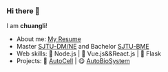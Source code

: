 ### Hi there 👋

<!--
**chuangli1/chuangli1** is a ✨ _special_ ✨ repository because its `README.md` (this file) appears on your GitHub profile.

Here are some ideas to get you started:

- 🔭 I’m currently working on ...
- 🌱 I’m currently learning ...
- 👯 I’m looking to collaborate on ...
- 🤔 I’m looking for help with ...
- 💬 Ask me about ...
- 📫 How to reach me: ...
- 😄 Pronouns: ...
- ⚡ Fun fact: ...
-->
I am __chuangli__!
* About me: [My Resume](https://chuangli11.github.io)
* Master [SJTU-DM/NE](http://dmne.sjtu.edu.cn/) and Bachelor [SJTU-BME](http://bme.sjtu.edu.cn/)
* Web skills: 🌱 Node.js | :eyes: Vue.js&&React.js | :construction_worker: Flask
* Projects: :baby: [AutoCell](https://github.com/chuangli1/AutoCell) | :yum: [AutoBioSystem](https://github.com/AutoBioSystem)
